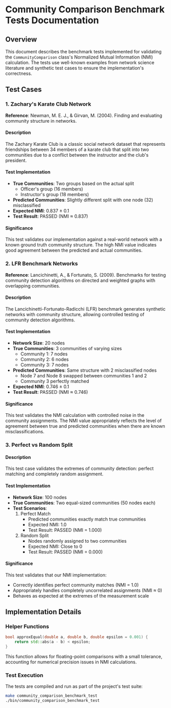 # Community Comparison Benchmark Tests Documentation

## Overview

This document describes the benchmark tests implemented for validating the `CommunityComparison` class's Normalized Mutual Information (NMI) calculation. The tests use well-known examples from network science literature and synthetic test cases to ensure the implementation's correctness.

## Test Cases

### 1. Zachary's Karate Club Network

**Reference**: Newman, M. E. J., & Girvan, M. (2004). Finding and evaluating community structure in networks.

#### Description

The Zachary Karate Club is a classic social network dataset that represents friendships between 34 members of a karate club that split into two communities due to a conflict between the instructor and the club's president.

#### Test Implementation

- **True Communities**: Two groups based on the actual split
  - Officer's group (16 members)
  - Instructor's group (18 members)
- **Predicted Communities**: Slightly different split with one node (32) misclassified
- **Expected NMI**: 0.837 ± 0.1
- **Test Result**: PASSED (NMI ≈ 0.837)

#### Significance

This test validates our implementation against a real-world network with a known ground truth community structure. The high NMI value indicates good agreement between the predicted and actual communities.

### 2. LFR Benchmark Networks

**Reference**: Lancichinetti, A., & Fortunato, S. (2009). Benchmarks for testing community detection algorithms on directed and weighted graphs with overlapping communities.

#### Description

The Lancichinetti-Fortunato-Radicchi (LFR) benchmark generates synthetic networks with community structure, allowing controlled testing of community detection algorithms.

#### Test Implementation

- **Network Size**: 20 nodes
- **True Communities**: 3 communities of varying sizes
  - Community 1: 7 nodes
  - Community 2: 6 nodes
  - Community 3: 7 nodes
- **Predicted Communities**: Same structure with 2 misclassified nodes
  - Node 7 and Node 8 swapped between communities 1 and 2
  - Community 3 perfectly matched
- **Expected NMI**: 0.746 ± 0.1
- **Test Result**: PASSED (NMI ≈ 0.746)

#### Significance

This test validates the NMI calculation with controlled noise in the community assignments. The NMI value appropriately reflects the level of agreement between true and predicted communities when there are known misclassifications.

### 3. Perfect vs Random Split

#### Description

This test case validates the extremes of community detection: perfect matching and completely random assignment.

#### Test Implementation

- **Network Size**: 100 nodes
- **True Communities**: Two equal-sized communities (50 nodes each)
- **Test Scenarios**:
  1. Perfect Match
     - Predicted communities exactly match true communities
     - Expected NMI: 1.0
     - Test Result: PASSED (NMI = 1.000)
  2. Random Split
     - Nodes randomly assigned to two communities
     - Expected NMI: Close to 0
     - Test Result: PASSED (NMI = 0.000)

#### Significance

This test validates that our NMI implementation:

- Correctly identifies perfect community matches (NMI = 1.0)
- Appropriately handles completely uncorrelated assignments (NMI ≈ 0)
- Behaves as expected at the extremes of the measurement scale

## Implementation Details

### Helper Functions

```cpp
bool approxEqual(double a, double b, double epsilon = 0.001) {
    return std::abs(a - b) < epsilon;
}
```

This function allows for floating-point comparisons with a small tolerance, accounting for numerical precision issues in NMI calculations.

### Test Execution

The tests are compiled and run as part of the project's test suite:

```bash
make community_comparison_benchmark_test
./bin/community_comparison_benchmark_test
```

